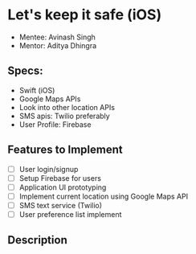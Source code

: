 # Let's keep it safe (iOS)
- Mentee: Avinash Singh
- Mentor: Aditya Dhingra

## Specs:
- Swift (iOS)
- Google Maps APIs
- Look into other location APIs
- SMS apis: Twilio preferably
- User Profile: Firebase

## Features to Implement
- [ ] User login/signup
- [ ] Setup Firebase for users
- [ ] Application UI prototyping 
- [ ] Implement current location using Google Maps API
- [ ] SMS text service (Twilio)
- [ ] User preference list implement

## Description
